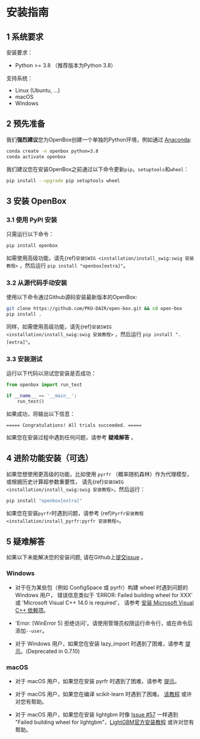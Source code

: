 # 安装指南

## 1 系统要求

安装要求：
+ Python >= 3.8 （推荐版本为Python 3.8）

支持系统：
+ Linux (Ubuntu, ...)
+ macOS
+ Windows

## 2 预先准备

我们**强烈建议**您为OpenBox创建一个单独的Python环境，例如通过
[Anaconda](https://www.anaconda.com/products/individual#Downloads):
```bash
conda create -n openbox python=3.8
conda activate openbox
```

我们建议您在安装OpenBox之前通过以下命令更新`pip`，`setuptools`和`wheel`：
```bash
pip install --upgrade pip setuptools wheel
```

## 3 安装 OpenBox

### 3.1 使用 PyPI 安装

只需运行以下命令：

```bash
pip install openbox
```

如需使用高级功能，请先{ref}`安装SWIG <installation/install_swig:swig 安装教程>`
，然后运行 `pip install "openbox[extra]"`。

### 3.2 从源代码手动安装

使用以下命令通过Github源码安装最新版本的OpenBox:
```bash
git clone https://github.com/PKU-DAIR/open-box.git && cd open-box
pip install .
```

同样，如需使用高级功能，请先{ref}`安装SWIG <installation/install_swig:swig 安装教程>`
，然后运行 `pip install ".[extra]"`。

### 3.3 安装测试

运行以下代码以测试您安装是否成功：

```python
from openbox import run_test

if __name__ == '__main__':
    run_test()
```

如果成功，将输出以下信息：

```
===== Congratulations! All trials succeeded. =====
```

如果您在安装过程中遇到任何问题，请参考 **疑难解答** 。

## 4 进阶功能安装（可选）

如果您想使用更高级的功能，比如使用 `pyrfr` （概率随机森林）作为代理模型，或根据历史计算超参数重要性，
请先{ref}`安装SWIG <installation/install_swig:swig 安装教程>`，然后运行：
```bash
pip install "openbox[extra]"
```

如果您在安装`pyrfr`时遇到问题，请参考 {ref}`Pyrfr安装教程 <installation/install_pyrfr:pyrfr 安装教程>`。

## 5 疑难解答

如果以下未能解决您的安装问题, 请在Github上[提交issue](https://github.com/PKU-DAIR/open-box/issues) 。

### Windows

+ 对于在为某些包（例如 ConfigSpace 或 pyrfr）构建 wheel 时遇到问题的 Windows 用户，
  错误信息类似于 'ERROR: Failed building wheel for XXX' 或 'Microsoft Visual C++ 14.0 is required'，
  请参考 [安装 Microsoft Visual C++ 依赖项](./install_microsoft_vc.md)。

+ 'Error: \[WinError 5\] 拒绝访问'。请使用管理员权限运行命令行，或在命令后添加`--user`。

+ 对于 Windows 用户，如果您在安装 lazy_import 时遇到了困难，请参考 
  [提示](./install-lazy_import-on-windows.md)。(Deprecated in 0.7.10)

### macOS

+ 对于 macOS 用户，如果您在安装 pyrfr 时遇到了困难，请参考 [提示](./install-pyrfr-on-macos.md)。

+ 对于 macOS 用户，如果您在编译 scikit-learn 时遇到了困难。 [该教程](./openmp_macos.md) 或许对您有帮助。

+ 对于 macOS 用户，如果您在安装 lightgbm 时像 [Issue #57](https://github.com/PKU-DAIR/open-box/issues/57) 一样遇到
  "Failed building wheel for lightgbm"，[LightGBM官方安装教程](
  https://lightgbm.readthedocs.io/en/latest/Installation-Guide.html#macos) 或许对您有帮助。
